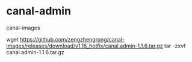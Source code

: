 # canal-admin
canal-images

wget https://github.com/zengzhengrong/canal-images/releases/download/v1.16_hotfix/canal.admin-1.1.6.tar.gz
tar -zxvf canal.admin-1.1.6.tar.gz